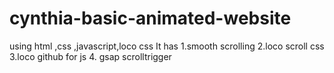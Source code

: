 # cynthia-basic-animated-website 
using html ,css ,javascript,loco css
It has
1.smooth scrolling
2.loco scroll css
3.loco github for js
4. gsap scrolltrigger

